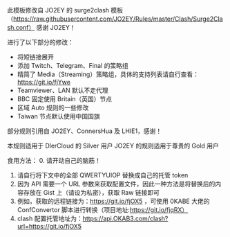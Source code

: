 此模板修改自 JO2EY 的 surge2clash 模板（https://raw.githubusercontent.com/JO2EY/Rules/master/Clash/Surge2Clash.conf）
感谢 JO2EY！


进行了以下部分的修改：
- 将短链接展开
- 添加 Twitch、Telegram、Final 的策略组
- 精简了 Media（Streaming）策略组，具体的支持列表请自行查看：https://git.io/fjYwe
- Teamviewer、LAN 默认不走代理
- BBC 固定使用 Britain（英国）节点
- 区域 Auto 规则的一些修改
- Taiwan 节点默认使用中国国旗


部分规则引用自 JO2EY、ConnersHua 及 LHIE1，感谢！


本规则适用于 DlerCloud 的 Silver 用户
JO2EY 的规则适用于尊贵的 Gold 用户


食用方法：
0. 请开动自己的脑筋！
1. 请自行将下文中的全部 QWERTYUIOP 替换成自己的托管 token
2. 因为 API 需要一个 URL 参数来获取配置文件，因此一种方法是将替换后的内容存放在 Gist 上（请设为私密），获取 Raw 链接即可
3. 例如，获取的远程链接为：https://git.io/fjOX5 ，可使用 0KABE 大佬的 ConfConvertor 脚本进行转换（项目地址:https://git.io/fjqRX）
4. clash 配置托管地址为：https://api.OKAB3.com/clash?url=https://git.io/fjOX5
